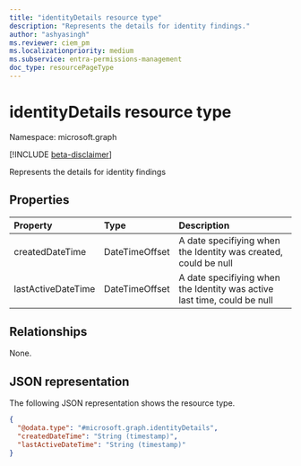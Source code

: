 ```yaml
---
title: "identityDetails resource type"
description: "Represents the details for identity findings."
author: "ashyasingh"
ms.reviewer: ciem_pm
ms.localizationpriority: medium
ms.subservice: entra-permissions-management
doc_type: resourcePageType
---
```


# identityDetails resource type

Namespace: microsoft.graph

[!INCLUDE [beta-disclaimer](../../includes/beta-disclaimer.md)]

Represents the details for identity findings

## Properties
|Property|Type|Description|
|:---|:---|:---|
|createdDateTime|DateTimeOffset|A date specifiying when the Identity was created, could be null|
|lastActiveDateTime|DateTimeOffset|A date specifiying when the Identity was active last time, could be null|


## Relationships
None.

## JSON representation
The following JSON representation shows the resource type.
<!-- {
  "blockType": "resource",
  "@odata.type": "microsoft.graph.identityDetails"
}
-->
``` json
{
  "@odata.type": "#microsoft.graph.identityDetails",
  "createdDateTime": "String (timestamp)",
  "lastActiveDateTime": "String (timestamp)"
}
```

